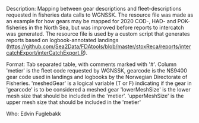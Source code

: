 Description: Mapping between gear descriptions and fleet-descriptions requested in fisheries data calls to WGNSSK. The resource file was made as an example for how gears may be mapped for 2020 COD-, HAD- and POK-fisheries in the North Sea, but was improved before reports to intercatch was generated. The resource file is used by a custom script that generates reports based on logbook-annotated landings (https://github.com/Sea2Data/FDAtools/blob/master/stoxReca/reports/intercatchExport/interCatchExport.R).

Format: Tab separated table, with comments marked with '#'.
Column 'metier' is the fleet code requested by WGNSSK, gearcode is the NS9400 gear code used in landings and logbooks by the Norwegian Directorate of Fisheries. 'meshedGear' is a logical variable (T or F) indicating if the gear in 'gearcode' is to be considered a meshed gear 'lowerMeshSize' is the lower mesh size that should be included in the 'metier'. 'upperMeshSize' is the upper mesh size that should be included in the 'metier'

Who: Edvin Fuglebakk
